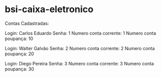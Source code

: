 # bsi-caixa-eletronico

Contas Cadastradas:

Login: Carlos Eduardo Senha: 1
Numero conta corrente: 1
Numero conta poupança: 10

Login: Walter Galvão  Senha: 2
Numero conta corrente: 2
Numero conta poupança: 20

Login: Diego Pereira  Senha: 3
Numero conta corrente: 3
Numero conta poupança: 30
